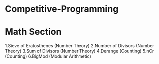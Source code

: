 # Competitive-Programming

# Math Section
1.Sieve of Eratosthenes (Number Theory)
2.Number of Divisors (Number Theory)
3.Sum of Divisors (Number Theory)
4.Derange (Counting)
5.nCr (Counting)
6.BigMod (Modular Arithmetic)
